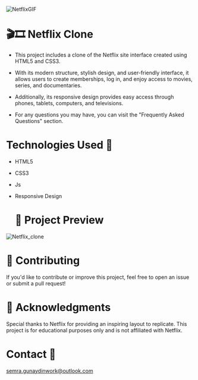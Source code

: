 
![NetflixGIF](https://github.com/user-attachments/assets/12f14588-1303-4416-83a6-6027146e56c2)

# 🎬🎞️ Netflix Clone 

* This project includes a clone of the Netflix site interface created using HTML5 and CSS3.

* With its modern structure, stylish design, and user-friendly interface, it allows users to create memberships, log in, and enjoy access to movies, series, and documentaries.

* Additionally, its responsive design provides easy access through phones, tablets, computers, and televisions.

* For any questions you may have, you can visit the "Frequently Asked Questions" section.

# Technologies Used 🎨
* HTML5
* CSS3
* Js
* Responsive Design

  # 📸 Project Preview
![Netflix_clone](https://github.com/user-attachments/assets/cf1e4ba5-b450-428f-a4d5-3522f09d8234)

  

# 🤝 Contributing
If you'd like to contribute or improve this project, feel free to open an issue or submit a pull request!

# 🌟 Acknowledgments
Special thanks to Netflix for providing an inspiring layout to replicate. This project is for educational purposes only and is not affiliated with Netflix.


# Contact 📩
semra.gunaydinwork@outlook.com

